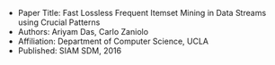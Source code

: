 * Paper Title: Fast Lossless Frequent Itemset Mining in Data Streams using Crucial Patterns
* Authors: Ariyam Das, Carlo Zaniolo
* Affiliation: Department of Computer Science, UCLA
* Published: SIAM SDM, 2016
